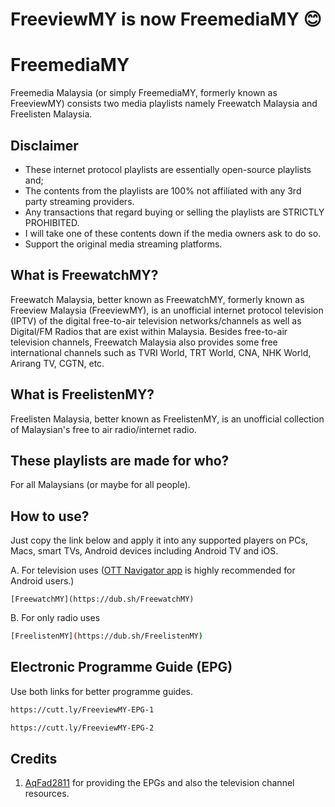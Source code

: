 # FreeviewMY is now FreemediaMY 😊

# FreemediaMY

Freemedia Malaysia (or simply FreemediaMY, formerly known as FreeviewMY) consists two media playlists namely Freewatch Malaysia and Freelisten Malaysia.

## Disclaimer

- These internet protocol playlists are essentially open-source playlists and; 
- The contents from the playlists are 100% not affiliated with any 3rd party streaming providers. 
- Any transactions that regard buying or selling the playlists are STRICTLY PROHIBITED.
- I will take one of these contents down if the media owners ask to do so.
- Support the original media streaming platforms.

## What is FreewatchMY?

Freewatch Malaysia, better known as FreewatchMY, formerly known as Freeview Malaysia (FreeviewMY), is an unofficial internet protocol television (IPTV)
of the digital free-to-air television networks/channels as well as Digital/FM Radios
that are exist within Malaysia. Besides free-to-air television channels, Freewatch Malaysia also 
provides some free international channels such as TVRI World, TRT World, CNA, NHK World, Arirang TV, CGTN, etc.

## What is FreelistenMY?

Freelisten Malaysia, better known as FreelistenMY, is an unofficial collection of Malaysian's free to air radio/internet radio.

## These playlists are made for who?

For all Malaysians (or maybe for all people).

## How to use?

Just copy the link below and apply it into any supported players on PCs, Macs, smart TVs, Android devices including Android TV and iOS.

A. For television uses ([OTT Navigator app](https://ott-nav.com/) is highly recommended for Android users.)

```bash[
[FreewatchMY](https://dub.sh/FreewatchMY)
```
B. For only radio uses

```bash
[FreelistenMY](https://dub.sh/FreelistenMY)
```

## Electronic Programme Guide (EPG)

Use both links for better programme guides.

```bash
https://cutt.ly/FreeviewMY-EPG-1
```
```bash
https://cutt.ly/FreeviewMY-EPG-2
```

## Credits

1. [AqFad2811](https://github.com/AqFad2811/) for providing the EPGs and also the television channel resources.

